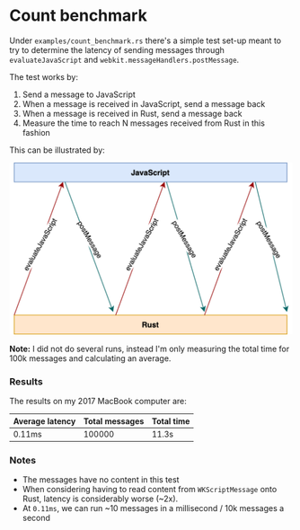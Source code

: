 # Count benchmark

Under `examples/count_benchmark.rs` there's a simple test set-up meant to try to determine the latency of sending
messages through `evaluateJavaScript` and `webkit.messageHandlers.postMessage`.

The test works by:

1. Send a message to JavaScript
2. When a message is received in JavaScript, send a message back
3. When a message is received in Rust, send a message back
4. Measure the time to reach N messages received from Rust in this fashion

This can be illustrated by:

![](COUNT_BENCHMARK.png)

**Note:** I did not do several runs, instead I'm only measuring the total time for 100k messages and calculating
an average.

### Results

The results on my 2017 MacBook computer are:

| **Average latency** | **Total messages** | **Total time** |
|---------------------|---------------------|-----|
| 0.11ms | 100000 | 11.3s |

### Notes
* The messages have no content in this test
* When considering having to read content from `WKScriptMessage` onto Rust, latency is considerably worse (~2x).
* At `0.11ms`, we can run ~10 messages in a millisecond / 10k messages a second